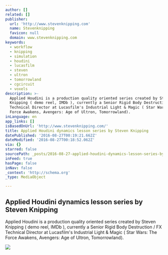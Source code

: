 ```yaml
---
author: []
related: []
publisher:
  url: 'http://www.stevenknipping.com'
  name: Stevenknipping
  favicon: null
  domain: www.stevenknipping.com
keywords:
  - workflow
  - knipping
  - simulation
  - houdini
  - lucasfilm
  - steven
  - ultron
  - tomorrowland
  - cgcircuit
  - voxels
description: >-
  Applied Houdini is a production quality oriented series created by Steven
  Knipping ( demo reel, IMDb ), currently a Senior Rigid Body Destruction / FX
  Technical Director at Lucasfilm's Industrial Light & Magic ( Star Wars: The
  Force Awakens, Avengers: Age of Ultron, Tomorrowland).
inLanguage: en
app_links: []
isBasedOnUrl: 'http://www.stevenknipping.com/'
title: Applied Houdini dynamics lesson series by Steven Knipping
datePublished: '2016-08-27T00:19:21.662Z'
dateModified: '2016-08-27T00:18:52.062Z'
via: {}
starred: false
sourcePath: _posts/2016-08-27-applied-houdini-dynamics-lesson-series-by-steven-knipping.md
inFeed: true
hasPage: false
inNav: false
_context: 'http://schema.org'
_type: MediaObject

---
```

<article style=""><h1>Applied Houdini dynamics lesson series by Steven Knipping</h1><p>Applied Houdini is a production quality oriented series created by Steven Knipping ( demo reel, IMDb ), currently a Senior Rigid Body Destruction / FX Technical Director at Lucasfilm's Industrial Light &amp; Magic ( Star Wars: The Force Awakens, Avengers: Age of Ultron, Tomorrowland).</p><img src="http://www.stevenknipping.com/websitebanner.jpg" /></article>